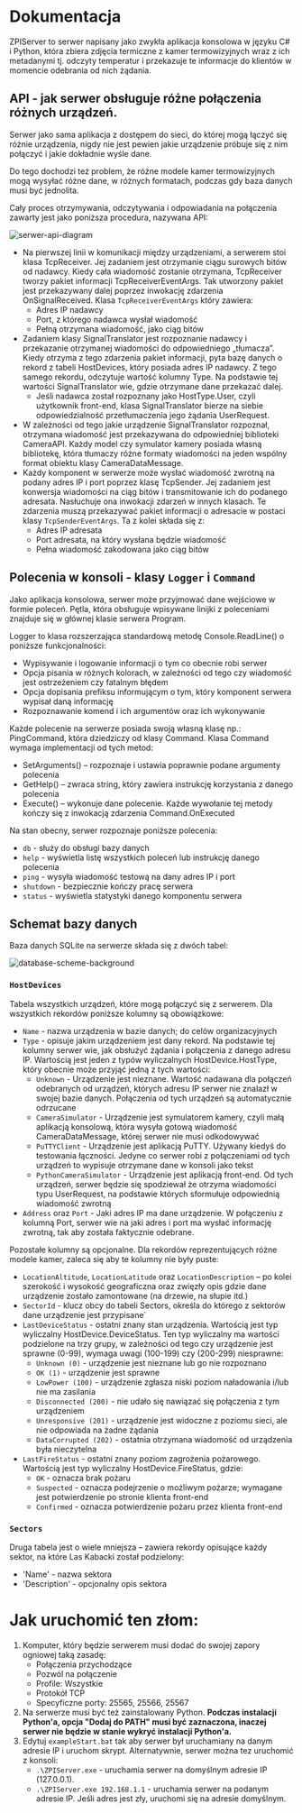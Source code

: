 # Dokumentacja

 ZPIServer to serwer napisany jako zwykła aplikacja konsolowa w języku C# i Python, która zbiera zdjęcia termiczne z kamer termowizyjnych wraz z ich metadanymi tj. odczyty temperatur i przekazuje te informacje do klientów w momencie odebrania od nich żądania.

 ## API - jak serwer obsługuje różne połączenia różnych urządzeń.

Serwer jako sama aplikacja z dostępem do sieci, do której mogą łączyć się różnie urządzenia, nigdy nie jest pewien jakie urządzenie próbuje się z nim połączyć i jakie dokładnie wyśle dane. 
    
Do tego dochodzi też problem, że różne modele kamer termowizyjnych mogą wysyłać różne dane, w różnych formatach, podczas gdy baza danych musi być jednolita.

Cały proces otrzymywania, odczytywania i odpowiadania na połączenia zawarty jest jako poniższa procedura, nazywana API:

![serwer-api-diagram](https://github.com/MaxKolac/zpi/assets/108830795/0d762aa3-c34e-4946-8a26-d61b79ac7931)

 - Na pierwszej linii w komunikacji między urządzeniami, a serwerem stoi klasa TcpReceiver. Jej zadaniem jest otrzymanie ciągu surowych bitów od nadawcy. Kiedy cała wiadomość zostanie otrzymana, TcpReceiver tworzy pakiet informacji TcpReceiverEventArgs. Tak utworzony pakiet jest przekazywany dalej poprzez inwokację zdarzenia OnSignalReceived. Klasa `TcpReceiverEventArgs` który zawiera:
   - Adres IP nadawcy
   - Port, z którego nadawca wysłał wiadomość
   - Pełną otrzymana wiadomość, jako ciąg bitów
 - Zadaniem klasy SignalTranslator jest rozpoznanie nadawcy i przekazanie otrzymanej wiadomości do odpowiedniego „tłumacza”. Kiedy otrzyma z tego zdarzenia pakiet informacji, pyta bazę danych o rekord z tabeli HostDevices, który posiada adres IP nadawcy. Z tego samego rekordu, odczytuje wartość kolumny Type. Na podstawie tej wartości SignalTranslator wie, gdzie otrzymane dane przekazać dalej. 
   - Jeśli nadawca został rozpoznany jako HostType.User, czyli użytkownik front-end, klasa SignalTranslator bierze na siebie odpowiedzialność przetłumaczenia jego żądania UserRequest.
 - W zależności od tego jakie urządzenie SignalTranslator rozpoznał, otrzymana wiadomość jest przekazywana do odpowiedniej biblioteki CameraAPI. Każdy model czy symulator kamery posiada własną bibliotekę, która tłumaczy różne formaty wiadomości na jeden wspólny format obiektu klasy CameraDataMessage.
 - Każdy komponent w serwerze może wysłać wiadomość zwrotną na podany adres IP i port poprzez klasę TcpSender. Jej zadaniem jest konwersja wiadomości na ciąg bitów i transmitowanie ich do podanego adresata. Nasłuchuje ona inwokacji zdarzeń w innych klasach. Te zdarzenia muszą przekazywać pakiet informacji o adresacie w postaci klasy `TcpSenderEventArgs`. Ta z kolei składa się z:
   - Adres IP adresata
   - Port adresata, na który wysłana będzie wiadomość
   - Pełna wiadomość zakodowana jako ciąg bitów

## Polecenia w konsoli - klasy `Logger` i `Command`

Jako aplikacja konsolowa, serwer może przyjmować dane wejściowe w formie poleceń. Pętla, która obsługuje wpisywane linijki z poleceniami znajduje się w głównej klasie serwera Program. 

Logger to klasa rozszerzająca standardową metodę Console.ReadLine() o poniższe funkcjonalności:
 -	Wypisywanie i logowanie informacji o tym co obecnie robi serwer
 -	Opcja pisania w różnych kolorach, w zależności od tego czy wiadomość jest ostrzeżeniem czy fatalnym błędem
 - Opcja dopisania prefiksu informującym o tym, który komponent serwera wypisał daną informację
 - Rozpoznawanie komend i ich argumentów oraz ich wykonywanie

Każde polecenie na serwerze posiada swoją własną klasę np.: PingCommand, która dziedziczy od klasy Command. Klasa Command wymaga implementacji od tych metod:
 -	SetArguments() – rozpoznaje i ustawia poprawnie podane argumenty polecenia
 -	GetHelp() – zwraca string, który zawiera instrukcję korzystania z danego polecenia
 -	Execute() – wykonuje dane polecenie. Każde wywołanie tej metody kończy się z inwokacją zdarzenia Command.OnExecuted

Na stan obecny, serwer rozpoznaje poniższe polecenia:
 - `db` - służy do obsługi bazy danych
 - `help` - wyświetla listę wszystkich poleceń lub instrukcję danego polecenia
 - `ping` - wysyła wiadomość testową na dany adres IP i port
 - `shutdown` - bezpiecznie kończy pracę serwera
 - `status` - wyświetla statystyki danego komponentu serwera

## Schemat bazy danych

Baza danych SQLite na serwerze składa się z dwóch tabel:

![database-scheme-background](https://github.com/MaxKolac/zpi/assets/108830795/5a191758-06d0-4253-9867-56f54f99e9d3)

### `HostDevices`

Tabela wszystkich urządzeń, które mogą połączyć się z serwerem. Dla wszystkich rekordów poniższe kolumny są obowiązkowe: 
 - `Name` - nazwa urządzenia w bazie danych; do celów organizacyjnych
 - `Type` - opisuje jakim urządzeniem jest dany rekord. Na podstawie tej kolumny serwer wie, jak obsłużyć żądania i połączenia z danego adresu IP. Wartością jest jeden z typów wyliczalnych HostDevice.HostType, który obecnie może przyjąć jedną z tych wartości:
   - `Unknown` - Urządzenie jest nieznane. Wartość nadawana dla połączeń odebranych od urządzeń, których adresu IP serwer nie znalazł w swojej bazie danych. Połączenia od tych urządzeń są automatycznie odrzucane
   - `CameraSimulator` - Urządzenie jest symulatorem kamery, czyli małą aplikacją konsolową, która wysyła gotową wiadomość CameraDataMessage, której serwer nie musi odkodowywać
   - `PuTTYClient` - Urządzenie jest aplikacją PuTTY. Używany kiedyś do testowania łączności. Jedyne co serwer robi z połączeniami od tych urządzeń to wypisuje otrzymane dane w konsoli jako tekst
   - `PythonCameraSimulator` - Urządzenie jest aplikacją front-end. Od tych urządzeń, serwer będzie się spodziewał że otrzyma wiadomości typu UserRequest, na podstawie których sformułuje odpowiednią wiadomość zwrotną
 - `Address` oraz `Port` - Jaki adres IP ma dane urządzenie. W połączeniu z kolumną Port, serwer wie na jaki adres i port ma wysłać informację zwrotną, tak aby została faktycznie odebrane.

Pozostałe kolumny są opcjonalne. Dla rekordów reprezentujących różne modele kamer, zaleca się aby te kolumny nie były puste:
 - `LocationAltitude`, `LocationLatitude` oraz `LocationDescription` – po kolei szerokość i wysokość geograficzna oraz zwięzły opis gdzie dane urządzenie zostało zamontowane (na drzewie, na słupie itd.)
 - `SectorId` - klucz obcy do tabeli Sectors, określa do którego z sektorów dane urządzenie jest przypisane`
 - `LastDeviceStatus` - ostatni znany stan urządzenia. Wartością jest typ wyliczalny HostDevice.DeviceStatus. Ten typ wyliczalny ma wartości podzielone na trzy grupy, w zależności od tego czy urządzenie jest sprawne (0-99), wymaga uwagi (100-199) czy (200-299) niesprawne:
   - `Unknown (0)` - urządzenie jest nieznane lub go nie rozpoznano
   - `OK (1)` - urządzenie jest sprawne
   - `LowPower (100)` - urządzenie zgłasza niski poziom naładowania i/lub nie ma zasilania
   - `Disconnected (200)` - nie udało się nawiązać się połączenia z tym urządzeniem
   - `Unresponsive (201)` - urządzenie jest widoczne z poziomu sieci, ale nie odpowiada na żadne żądania
   - `DataCorrupted (202)` - ostatnia otrzymana wiadomość od urządzenia była nieczytelna
 - `LastFireStatus` - ostatni znany poziom zagrożenia pożarowego. Wartością jest typ wyliczalny HostDevice.FireStatus, gdzie:
   - `OK` - oznacza brak pożaru
   - `Suspected` - oznacza podejrzenie o możliwym pożarze; wymagane jest potwierdzenie po stronie klienta front-end
   - `Confirmed` - oznacza potwierdzenie pożaru przez klienta front-end

### `Sectors`

Druga tabela jest o wiele mniejsza – zawiera rekordy opisujące każdy sektor, na które Las Kabacki został podzielony:
 - 'Name' - nazwa sektora
 - 'Description' - opcjonalny opis sektora

# Jak uruchomić ten złom:

 1. Komputer, który będzie serwerem musi dodać do swojej zapory ogniowej taką zasadę:
    - Połączenia przychodzące
    - Pozwól na połączenie
    - Profile: Wszystkie
    - Protokół TCP
    - Specyficzne porty: 25565, 25566, 25567
 2. Na serwerze musi być też zainstalowany Python. <b>Podczas instalacji Python'a, opcja "Dodaj do PATH" musi być zaznaczona, inaczej serwer nie będzie w stanie wykryć instalacji Python'a.</b>
 3. Edytuj `exampleStart.bat` tak aby serwer był uruchamiany na danym adresie IP i uruchom skrypt.
    Alternatywnie, serwer można tez uruchomić z konsoli:
     - `.\ZPIServer.exe` - uruchamia serwer na domyślnym adresie IP \(127.0.0.1\).
     - `.\ZPIServer.exe 192.168.1.1` - uruchamia serwer na podanym adresie IP. Jeśli adres jest zły, uruchomi się na adresie domyślnym.
